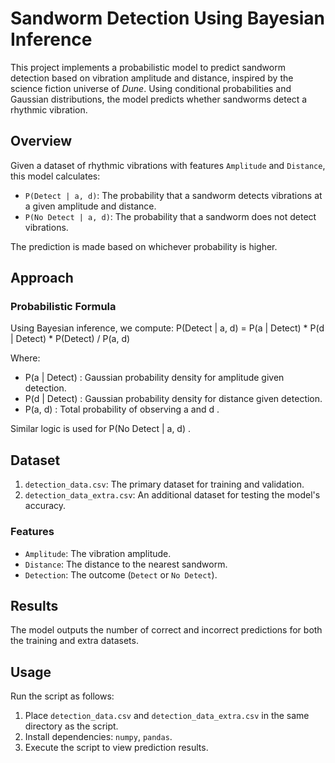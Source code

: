 # Sandworm Detection Using Bayesian Inference

This project implements a probabilistic model to predict sandworm detection based on vibration amplitude and distance, inspired by the science fiction universe of *Dune*. Using conditional probabilities and Gaussian distributions, the model predicts whether sandworms detect a rhythmic vibration.

## Overview

Given a dataset of rhythmic vibrations with features `Amplitude` and `Distance`, this model calculates:
- `P(Detect | a, d)`: The probability that a sandworm detects vibrations at a given amplitude and distance.
- `P(No Detect | a, d)`: The probability that a sandworm does not detect vibrations.

The prediction is made based on whichever probability is higher.

## Approach

### Probabilistic Formula
Using Bayesian inference, we compute:
P(Detect | a, d) = P(a | Detect) * P(d | Detect) * P(Detect) / P(a, d)

Where:
- P(a | Detect) : Gaussian probability density for amplitude given detection.
- P(d | Detect) : Gaussian probability density for distance given detection.
- P(a, d) : Total probability of observing  a  and  d .

Similar logic is used for  P(No Detect | a, d) .

## Dataset
1. `detection_data.csv`: The primary dataset for training and validation.
2. `detection_data_extra.csv`: An additional dataset for testing the model's accuracy.

### Features
- `Amplitude`: The vibration amplitude.
- `Distance`: The distance to the nearest sandworm.
- `Detection`: The outcome (`Detect` or `No Detect`).

## Results
The model outputs the number of correct and incorrect predictions for both the training and extra datasets.

## Usage
Run the script as follows:
1. Place `detection_data.csv` and `detection_data_extra.csv` in the same directory as the script.
2. Install dependencies: `numpy`, `pandas`.
3. Execute the script to view prediction results.
